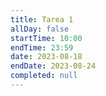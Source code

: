 ```yaml
---
title: Tarea 1
allDay: false
startTime: 10:00
endTime: 23:59
date: 2023-08-18
endDate: 2023-08-24
completed: null
---
```

